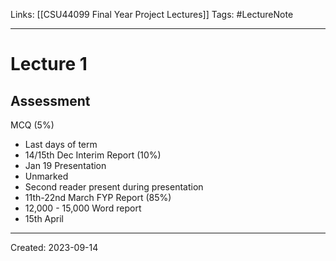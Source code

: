 Links: [[CSU44099 Final Year Project Lectures]]
Tags: #LectureNote 
___
# Lecture 1
## Assessment
MCQ (5%)
- Last days of term
- 14/15th Dec
Interim Report (10%)
- Jan 19
Presentation
- Unmarked
- Second reader present during presentation
- 11th-22nd March
FYP Report (85%)
- 12,000 - 15,000 Word report
- 15th April


___
Created: 2023-09-14

